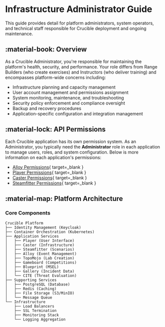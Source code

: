 # Infrastructure Administrator Guide

This guide provides detail for platform administrators, system operators, and technical staff responsible for Crucible deployment and ongoing maintenance.

## :material-book: Overview

As a Crucible Administrator, you're responsible for maintaining the platform's health, security, and performance. Your role differs from Range Builders (who create exercises) and Instructors (who deliver training) and encompasses platform-wide concerns including:

- Infrastructure planning and capacity management
- User account management and permissions assignment
- System monitoring, maintenance, and troubleshooting
- Security policy enforcement and compliance oversight
- Backup and recovery procedures
- Application-specific configuration and integration management

## :material-lock: API Permissions

Each Crucible application has its own permission system. As an Administrator, you typically need the **Administrator** role in each application to manage users, roles, and system configuration. Below is more information on each application's permissions:

- [Alloy Permissions](https://github.com/cmu-sei/Alloy.Api/blob/development/docs/Permissions.md){ target=_blank }
- [Player Permissions](https://github.com/cmu-sei/Player.Api/blob/main/docs/Permissions.md){ target=_blank }
- [Caster Permissions](https://github.com/cmu-sei/Caster.Api/blob/development/docs/Permissions.md){ target=_blank }
- [Steamfitter Permissions](https://github.com/cmu-sei/Steamfitter.Api/commit/d5515ce341b76bf4089639ecca7e87280d7f73df){ target=_blank }

## :material-map: Platform Architecture

### Core Components

```
Crucible Platform
├── Identity Management (Keycloak)
├── Container Orchestration (Kubernetes)
├── Application Services
│   ├── Player (User Interface)
│   ├── Caster (Infrastructure)
│   ├── Steamfitter (Scenarios)
│   ├── Alloy (Event Management)
│   ├── TopoMojo (Lab Creation)
│   ├── Gameboard (Competitions)
│   ├── Blueprint (MSEL)
│   ├── Gallery (Incident Data)
│   └── CITE (Threat Evaluation)
├── Supporting Services
│   ├── PostgreSQL (Database)
│   ├── Redis (Caching)
│   ├── File Storage (S3/MinIO)
│   └── Message Queue
└── Infrastructure
    ├── Load Balancers
    ├── SSL Termination
    ├── Monitoring Stack
    └── Logging Aggregation
```
